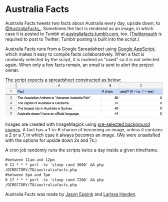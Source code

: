 # Australia Facts

Australia Facts tweets two facts about Australia every day, upside down, to [@AustraliaFacts_](https://twitter.com/australiafacts_). Sometimes the fact is rendered as an image, in which case it is posted to Tumblr at [australiafacts.tumblr.com](https://australiafacts.tumblr.com), too. ([Twitteroauth](https://github.com/abraham/twitteroauth) is required to post to Twitter; Tumblr posting is built into the script.)

Australia Facts runs from a Google Spreadsheet using [Google AppScript](https://developers.google.com/apps-script/), which makes it easy to compile facts collaboratively. When a fact is randomly selected by the script, it is marked as "used" so it is not selected again. When only a few facts remain, an email is sent to alert the project owner.

The script expects a spreadsheet constructed as below:
![spreadsheet example](https://github.com/jasoneppink/australia-facts/blob/master/spreadsheet-sample.png)

Images are created with ImageMagick using [pre-selected background images](https://github.com/jasoneppink/australia-facts/tree/master/images). A fact has a 1-in-6 chance of becoming an image, unless it contains a 2 or a 7, in which case it always becomes an image. (We were unsatisfied with the options for upside down 2s and 7s.)

A cron job randomly runs the scripts twice a day inside a given timeframe.
```
#between 11am and 12pm
0 11 * * * perl -le 'sleep rand 3600' && php /DIRECTORY/TO/australiafacts.php
#between 5pm and 7pm
0 17 * * * perl -le 'sleep rand 7200' && php /DIRECTORY/TO/australiafacts.php
```

Australia Facts was made by [Jason Eppink](http://jasoneppink.com) and [Larissa Hayden](http://www.larissahayden.com/).
